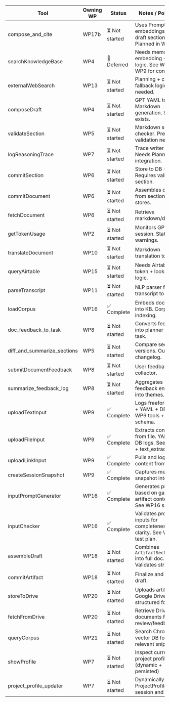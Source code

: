 | Tool                   | Owning WP | Status       | Notes / Pointers                                                                 |
|------------------------|-----------|--------------|----------------------------------------------------------------------------------|
| compose_and_cite       | WP17b     | ⏳ Not started| Uses PromptLog + embeddings to draft sections. Planned in WP17b.                |
| searchKnowledgeBase    | WP4       | 🚫 Deferred  | Needs memory embedding + recall logic. See WP3b, WP9 for context.               |
| externalWebSearch      | WP13      | ⏳ Not started| Planning + citation fallback logic needed.                                       |
| composeDraft           | WP4       | ⏳ Not started| GPT YAML to Markdown generation. Stub exists.                                   |
| validateSection        | WP5       | ⏳ Not started| Markdown schema checker. Pre-validation needed.                                 |
| logReasoningTrace      | WP7       | ⏳ Not started| Trace writer exists. Needs Planner integration.                                 |
| commitSection          | WP6       | ⏳ Not started| Store to DB + Drive. Requires validated section.                                |
| commitDocument         | WP6       | ⏳ Not started| Assembles doc from sections + stores.                                           |
| fetchDocument          | WP6       | ⏳ Not started| Retrieve markdown/doc/pdf.                                                      |
| getTokenUsage          | WP2       | ⏳ Not started| Monitors GPT session. Stats + warnings.                                         |
| translateDocument      | WP10      | ⏳ Not started| Markdown translation tool.                                                      |
| queryAirtable          | WP15      | ⏳ Not started| Needs Airtable API token + lookup logic.                                        |
| parseTranscript        | WP11      | ⏳ Not started| NLP parser from transcript to YAML.                                             |
| loadCorpus             | WP16      | ✅ Complete  | Embeds document into KB. Corpus indexing.                                       |
| doc_feedback_to_task   | WP8       | ⏳ Not started| Converts feedback into planner retry task.                                      |
| diff_and_summarize_sections | WP5  | ⏳ Not started| Compare section versions. Output changelog.                                     |
| submitDocumentFeedback | WP8       | ⏳ Not started| User feedback collector.                                                        |
| summarize_feedback_log | WP8       | ⏳ Not started| Aggregates feedback entries into themes.                                        |
| uploadTextInput        | WP9       | ✅ Complete  | Logs freeform text + YAML + DB. See WP9 tools + schema.                         |
| uploadFileInput        | WP9       | ✅ Complete  | Extracts content from file. YAML + DB logs. See WP9 + text_extractor.py.        |
| uploadLinkInput        | WP9       | ✅ Complete  | Pulls and logs content from URL.                                                |
| createSessionSnapshot  | WP9       | ✅ Complete  | Captures memory snapshot into DB.                                               |
| inputPromptGenerator   | WP16      | ✅ Complete  | Generates prompts based on gate + artifact context. See WP16 schema.            |
| inputChecker           | WP16      | ✅ Complete  | Validates prompt inputs for completeness and clarity. See WP16 test plan.       |
| assembleDraft          | WP18      | ⏳ Not started| Combines `ArtifactSection` into full doc. Validates structure.                  |
| commitArtifact         | WP18      | ⏳ Not started| Finalize and log full draft.                                                    |
| storeToDrive           | WP20      | ⏳ Not started| Uploads artifacts to Google Drive under structured folders                      |
| fetchFromDrive         | WP20      | ⏳ Not started| Retrieve Drive documents for review/feedback                                    |
| queryCorpus            | WP21      | ⏳ Not started| Search Chroma vector DB for relevant snippets                                   |
| showProfile            | WP7       | ⏳ Not started| Inspect current project profile (dynamic + persisted)                           |
| project_profile_updater | WP7      | ⏳ Not started| Dynamically update ProjectProfile in session and DB                             |